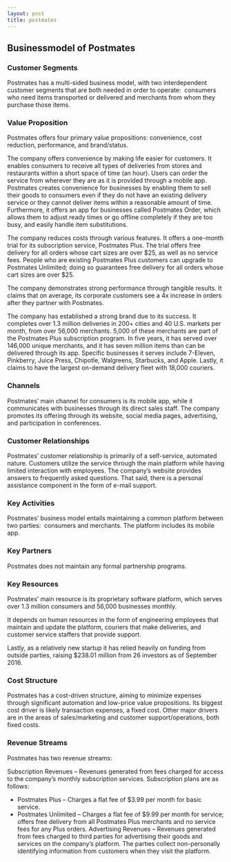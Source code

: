 ```yaml
---
layout: post
title: postmates
---
```


Businessmodel of Postmates
---------------------------

### Customer Segments

Postmates has a multi-sided business model, with two interdependent customer segments that are both needed in order to operate:  consumers who need items transported or delivered and merchants from whom they purchase those items.

### Value Proposition

Postmates offers four primary value propositions: convenience, cost reduction, performance, and brand/status.

The company offers convenience by making life easier for customers. It enables consumers to receive all types of deliveries from stores and restaurants within a short space of time (an hour). Users can order the service from wherever they are as it is provided through a mobile app. Postmates creates convenience for businesses by enabling them to sell their goods to consumers even if they do not have an existing delivery service or they cannot deliver items within a reasonable amount of time. Furthermore, it offers an app for businesses called Postmates Order, which allows them to adjust ready times or go offline completely if they are too busy, and easily handle item substitutions.

The company reduces costs through various features. It offers a one-month trial for its subscription service, Postmates Plus. The trial offers free delivery for all orders whose cart sizes are over $25, as well as no service fees. People who are existing Postmates Plus customers can upgrade to Postmates Unlimited; doing so guarantees free delivery for all orders whose cart sizes are over $25.

The company demonstrates strong performance through tangible results. It claims that on average, its corporate customers see a 4x increase in orders after they partner with Postmates.

The company has established a strong brand due to its success. It completes over 1.3 million deliveries in 200+ cities and 40 U.S. markets per month, from over 56,000 merchants. 5,000 of these merchants are part of the Postmates Plus subscription program. In five years, it has served over 146,000 unique merchants, and it has seven million items than can be delivered through its app. Specific businesses it serves include 7-Eleven, Pinkberry, Juice Press, Chipotle, Walgreens, Starbucks, and Apple. Lastly, it claims to have the largest on-demand delivery fleet with 18,000 couriers.

### Channels

Postmates’ main channel for consumers is its mobile app, while it communicates with businesses through its direct sales staff. The company promotes its offering through its website, social media pages, advertising, and participation in conferences.

### Customer Relationships

Postmates’ customer relationship is primarily of a self-service, automated nature. Customers utilize the service through the main platform while having limited interaction with employees. The company’s website provides answers to frequently asked questions. That said, there is a personal assistance component in the form of e-mail support.

### Key Activities

Postmates’ business model entails maintaining a common platform between two parties:  consumers and merchants. The platform includes its mobile app.

### Key Partners

Postmates does not maintain any formal partnership programs.

### Key Resources

Postmates’ main resource is its proprietary software platform, which serves over 1.3 million consumers and 56,000 businesses monthly.

It depends on human resources in the form of engineering employees that maintain and update the platform, couriers that make deliveries, and customer service staffers that provide support.

Lastly, as a relatively new startup it has relied heavily on funding from outside parties, raising $238.01 million from 26 investors as of September 2016.

### Cost Structure

Postmates has a cost-driven structure, aiming to minimize expenses through significant automation and low-price value propositions. Its biggest cost driver is likely transaction expenses, a fixed cost. Other major drivers are in the areas of sales/marketing and customer support/operations, both fixed costs.

### Revenue Streams

Postmates has two revenue streams:

Subscription Revenues – Revenues generated from fees charged for access to the company’s monthly subscription services. Subscription plans are as follows:

 * Postmates Plus – Charges a flat fee of $3.99 per month for basic service.
* Postmates Unlimited – Charges a flat fee of $9.99 per month for service; offers free delivery from all Postmates Plus merchants and no service fees for any Plus orders.
 Advertising Revenues – Revenues generated from fees charged to third parties for advertising their goods and services on the company’s platform. The parties collect non-personally identifying information from customers when they visit the platform.

